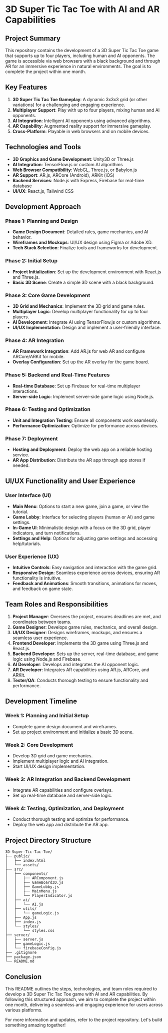 # 3D Super Tic Tac Toe with AI and AR Capabilities

## Project Summary
This repository contains the development of a 3D Super Tic Tac Toe game that supports up to four players, including human and AI opponents. The game is accessible via web browsers with a black background and through AR for an immersive experience in natural environments. The goal is to complete the project within one month.

## Key Features
1. **3D Super Tic Tac Toe Gameplay**: A dynamic 3x3x3 grid (or other variations) for a challenging and engaging experience.
2. **Multiplayer Support**: Play with up to four players, mixing human and AI opponents.
3. **AI Integration**: Intelligent AI opponents using advanced algorithms.
4. **AR Capability**: Augmented reality support for immersive gameplay.
5. **Cross-Platform**: Playable in web browsers and on mobile devices.

## Technologies and Tools
- **3D Graphics and Game Development**: Unity3D or Three.js
- **AI Integration**: TensorFlow.js or custom AI algorithms
- **Web Browser Compatibility**: WebGL, Three.js, or Babylon.js
- **AR Support**: AR.js, ARCore (Android), ARKit (iOS)
- **Backend Services**: Node.js with Express, Firebase for real-time database
- **UI/UX**: React.js, Tailwind CSS

## Development Approach

### Phase 1: Planning and Design
- **Game Design Document**: Detailed rules, game mechanics, and AI behavior.
- **Wireframes and Mockups**: UI/UX design using Figma or Adobe XD.
- **Tech Stack Selection**: Finalize tools and frameworks for development.

### Phase 2: Initial Setup
- **Project Initialization**: Set up the development environment with React.js and Three.js.
- **Basic 3D Scene**: Create a simple 3D scene with a black background.

### Phase 3: Core Game Development
- **3D Grid and Mechanics**: Implement the 3D grid and game rules.
- **Multiplayer Logic**: Develop multiplayer functionality for up to four players.
- **AI Development**: Integrate AI using TensorFlow.js or custom algorithms.
- **UI/UX Implementation**: Design and implement a user-friendly interface.

### Phase 4: AR Integration
- **AR Framework Integration**: Add AR.js for web AR and configure ARCore/ARKit for mobile.
- **Overlay Configuration**: Set up the AR overlay for the game board.

### Phase 5: Backend and Real-Time Features
- **Real-time Database**: Set up Firebase for real-time multiplayer interactions.
- **Server-side Logic**: Implement server-side game logic using Node.js.

### Phase 6: Testing and Optimization
- **Unit and Integration Testing**: Ensure all components work seamlessly.
- **Performance Optimization**: Optimize for performance across devices.

### Phase 7: Deployment
- **Hosting and Deployment**: Deploy the web app on a reliable hosting service.
- **AR App Distribution**: Distribute the AR app through app stores if needed.

## UI/UX Functionality and User Experience

### User Interface (UI)
- **Main Menu**: Options to start a new game, join a game, or view the tutorial.
- **Game Lobby**: Interface for selecting players (human or AI) and game settings.
- **In-Game UI**: Minimalistic design with a focus on the 3D grid, player indicators, and turn notifications.
- **Settings and Help**: Options for adjusting game settings and accessing help/tutorials.

### User Experience (UX)
- **Intuitive Controls**: Easy navigation and interaction with the game grid.
- **Responsive Design**: Seamless experience across devices, ensuring AR functionality is intuitive.
- **Feedback and Animations**: Smooth transitions, animations for moves, and feedback on game state.

## Team Roles and Responsibilities

1. **Project Manager**: Oversees the project, ensures deadlines are met, and coordinates between teams.
2. **Game Designer**: Develops game rules, mechanics, and overall design.
3. **UI/UX Designer**: Designs wireframes, mockups, and ensures a seamless user experience.
4. **Frontend Developer**: Implements the 3D game using Three.js and React.js.
5. **Backend Developer**: Sets up the server, real-time database, and game logic using Node.js and Firebase.
6. **AI Developer**: Develops and integrates the AI opponent logic.
7. **AR Developer**: Integrates AR capabilities using AR.js, ARCore, and ARKit.
8. **Tester/QA**: Conducts thorough testing to ensure functionality and performance.

## Development Timeline

### Week 1: Planning and Initial Setup
- Complete game design document and wireframes.
- Set up project environment and initialize a basic 3D scene.

### Week 2: Core Development
- Develop 3D grid and game mechanics.
- Implement multiplayer logic and AI integration.
- Start UI/UX design implementation.

### Week 3: AR Integration and Backend Development
- Integrate AR capabilities and configure overlays.
- Set up real-time database and server-side logic.

### Week 4: Testing, Optimization, and Deployment
- Conduct thorough testing and optimize for performance.
- Deploy the web app and distribute the AR app.

## Project Directory Structure

```
3D-Super-Tic-Tac-Toe/
├── public/
│   ├── index.html
│   └── assets/
├── src/
│   ├── components/
│   │   ├── ARComponent.js
│   │   ├── GameBoard3D.js
│   │   ├── GameLobby.js
│   │   ├── MainMenu.js
│   │   └── PlayerIndicator.js
│   ├── ai/
│   │   └── AI.js
│   ├── utils/
│   │   └── gameLogic.js
│   ├── App.js
│   ├── index.js
│   └── styles/
│       └── styles.css
├── server/
│   ├── server.js
│   ├── gameLogic.js
│   └── firebaseConfig.js
├── .gitignore
├── package.json
└── README.md
```

## Conclusion
This README outlines the steps, technologies, and team roles required to develop a 3D Super Tic Tac Toe game with AI and AR capabilities. By following this structured approach, we aim to complete the project within one month, delivering a seamless and engaging experience for users across various platforms.

For more information and updates, refer to the project repository. Let's build something amazing together!
